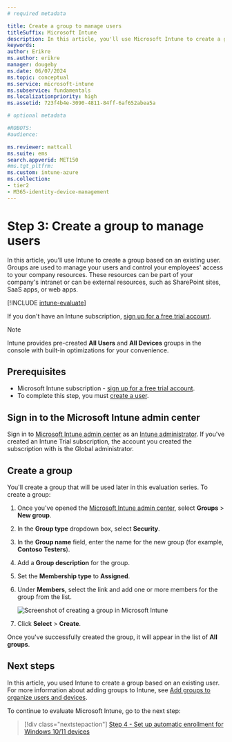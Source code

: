 ```yaml
---
# required metadata

title: Create a group to manage users
titleSuffix: Microsoft Intune
description: In this article, you'll use Microsoft Intune to create a group based on existing users.
keywords:
author: Erikre
ms.author: erikre
manager: dougeby
ms.date: 06/07/2024
ms.topic: conceptual
ms.service: microsoft-intune
ms.subservice: fundamentals
ms.localizationpriority: high
ms.assetid: 723f4b4e-3090-4811-84ff-6af652abea5a

# optional metadata

#ROBOTS:
#audience:

ms.reviewer: mattcall
ms.suite: ems
search.appverid: MET150
#ms.tgt_pltfrm:
ms.custom: intune-azure
ms.collection:
- tier2
- M365-identity-device-management
---
```


# Step 3: Create a group to manage users

In this article, you'll use Intune to create a group based on an existing user. Groups are used to manage your users and control your employees' access to your company resources. These resources can be part of your company's intranet or can be external resources, such as SharePoint sites, SaaS apps, or web apps.

[!INCLUDE [intune-evaluate](../includes/intune-evaluate.md)]

If you don't have an Intune subscription, [sign up for a free trial account](free-trial-sign-up.md).

>[!NOTE]
>Intune provides pre-created **All Users** and **All Devices** groups in the console with built-in optimizations for your convenience.

## Prerequisites

- Microsoft Intune subscription - [sign up for a free trial account](../fundamentals/free-trial-sign-up.md).
- To complete this step, you must [create a user](quickstart-create-user.md).

## Sign in to the Microsoft Intune admin center

Sign in to [Microsoft Intune admin center](https://go.microsoft.com/fwlink/?linkid=2109431) as an [Intune administrator](../fundamentals/users-add.md#types-of-administrators). If you've created an Intune Trial subscription, the account you created the subscription with is the Global administrator.

## Create a group

You'll create a group that will be used later in this evaluation series. To create a group:

1. Once you've opened the [Microsoft Intune admin center](https://go.microsoft.com/fwlink/?linkid=2109431), select **Groups** > **New group**.
2. In the **Group type** dropdown box, select **Security**.
3. In the **Group name** field, enter the name for the new group (for example, **Contoso Testers**).
4. Add a **Group description** for the group.
5. Set the **Membership type** to **Assigned**. 
6. Under **Members**, select the link and add one or more members for the group from the list.

    ![Screenshot of creating a group in Microsoft Intune](./media/quickstart-create-group/quickstart-use-groups-01.png)

7. Click **Select** > **Create**.

Once you've successfully created the group, it will appear in the list of **All groups**. 

## Next steps

In this article, you used Intune to create a group based on an existing user. For more information about adding groups to Intune, see [Add groups to organize users and devices](groups-add.md).

To continue to evaluate Microsoft Intune, go to the next step:

> [!div class="nextstepaction"]
> [Step 4 - Set up automatic enrollment for Windows 10/11 devices](../enrollment/quickstart-setup-auto-enrollment.md)
